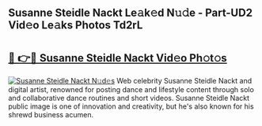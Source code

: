 ## Susanne Steidle Nackt Le𝚊k𝚎d N𝚞𝚍e - Part-UD2 Vid𝚎o Le𝚊ks Photos Td2rL

# <h2><a href="http://fb0jgd4.evod.top/?m=Susanne+Steidle+Nackt">🔗 👉🔴 Susanne Steidle Nackt Vid𝚎o Ph𝚘t𝚘s</a></h2>

[![Susanne Steidle Nackt N𝚞d𝚎s](https://i.imgur.com/8V9OHl7.gif)](http://fb0jgd4.evod.top/?m=Susanne+Steidle+Nackt)
Web celebrity Susanne Steidle Nackt and digital artist, renowned for posting dance and lifestyle content through solo and collaborative dance routines and short videos. Susanne Steidle Nackt public image is one of innovation and creativity, but he's also known for his shrewd business acumen. 
